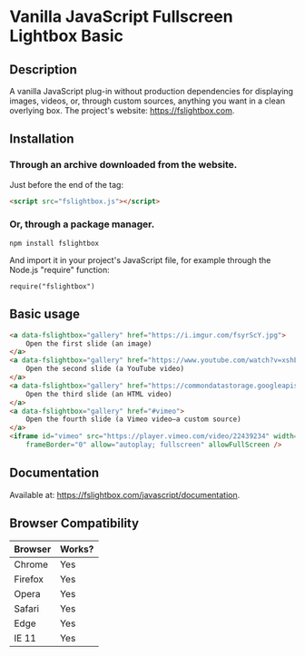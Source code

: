 # Vanilla JavaScript Fullscreen Lightbox Basic

## Description
A vanilla JavaScript plug-in without production dependencies for displaying images, videos, or, through custom sources, anything you want in a clean overlying box.
The project's website: https://fslightbox.com.

## Installation
### Through an archive downloaded from the website.
Just before the end of the <body> tag:
```html
<script src="fslightbox.js"></script>
```
### Or, through a package manager.
```
npm install fslightbox

```
And import it in your project's JavaScript file, for example through the Node.js "require" function:
```
require("fslightbox")
```

## Basic usage
```html
<a data-fslightbox="gallery" href="https://i.imgur.com/fsyrScY.jpg">
    Open the first slide (an image)
</a>
<a data-fslightbox="gallery" href="https://www.youtube.com/watch?v=xshEZzpS4CQ">
    Open the second slide (a YouTube video)
</a>
<a data-fslightbox="gallery" href="https://commondatastorage.googleapis.com/gtv-videos-bucket/sample/BigBuckBunny.mp4">
    Open the third slide (an HTML video)
</a>
<a data-fslightbox="gallery" href="#vimeo">
    Open the fourth slide (a Vimeo video—a custom source)
</a>
<iframe id="vimeo" src="https://player.vimeo.com/video/22439234" width="1920px" height="1080px"
    frameBorder="0" allow="autoplay; fullscreen" allowFullScreen />
```

## Documentation
Available at: https://fslightbox.com/javascript/documentation.

## Browser Compatibility

| Browser | Works? |
| --- | --- |
| Chrome | Yes |
| Firefox | Yes |
| Opera | Yes |
| Safari | Yes |
| Edge | Yes |
| IE 11 | Yes |
